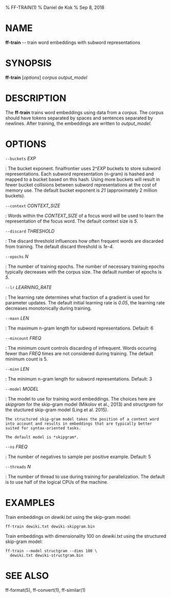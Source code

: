 % FF-TRAIN(1)
% Daniel de Kok
% Sep 8, 2018

NAME
====

**ff-train** -- train word embeddings with subword representations

SYNOPSIS
========

**ff-train** [*options*] *corpus* *output_model*

DESCRIPTION
===========

The **ff-train** trains word embeddings using data from a *corpus*. The corpus
should have tokens separated by spaces and sentences separated by newlines.
After training, the embeddings are written to *output_model*.

OPTIONS
=======

`--buckets` *EXP*

:   The bucket exponent. finalfrontier uses 2^*EXP* buckets to store subword
    representations. Each subword representation (n-gram) is hashed and
    mapped to a bucket based on this hash. Using more buckets will result
    in fewer bucket collisions between subword representations at the cost
    of memory use. The default bucket exponent is *21* (approximately 2
    million buckets).

`--context` *CONTEXT_SIZE*

:   Words within the *CONTEXT_SIZE* of a focus word will be used to learn
    the representation of the focus word. The default context size is *5*.

`--discard` *THRESHOLD*

:   The discard threshold influences how often frequent words are discarded
    from training. The default discard threshold is *1e-4*.

`--epochs` *N*

:   The number of training epochs. The number of necessary training epochs
    typically decreases with the corpus size. The default number of epochs
    is *5*.

`--lr` *LEARNING_RATE*

:   The learning rate determines what fraction of a gradient is used for
    parameter updates. The default initial learning rate is *0.05*, the
    learning rate decreases monotonically during training.

`--maxn` *LEN*

:   The maximum n-gram length for subword representations. Default: 6

`--mincount` *FREQ*

:   The minimum count controls discarding of infrequent. Words occuring
    fewer than *FREQ* times are not considered during training. The
    default minimum count is 5.

`--minn` *LEN*

:   The minimum n-gram length for subword representations. Default: 3

`--model` *MODEL*

:   The model to use for training word embeddings. The choices here are
    *skipgram* for the skip-gram model (Mikolov et al., 2013) and
    *structgram* for the stuctured skip-gram model (Ling et al. 2015).
    
    The structured skip-gram model takes the position of a context word
    into account and results in embeddings that are typically better
    suited for syntax-oriented tasks.

    The default model is *skipgram*.

`--ns` *FREQ*

:   The number of negatives to sample per positive example. Default: 5

`--threads` *N*

:   The number of thread to use during training for parallelization. The
    default is to use half of the logical CPUs of the machine.
	
EXAMPLES
========

Train embeddings on *dewiki.txt* using the skip-gram model:

    ff-train dewiki.txt dewiki-skipgram.bin
	
Train embeddings with dimensionality 100 on *dewiki.txt* using the
structured skip-gram model:

    ff-train --model structgram --dims 100 \
	  dewiki.txt dewiki-structgram.bin

SEE ALSO
========

ff-format(5), ff-convert(1), ff-similar(1)
